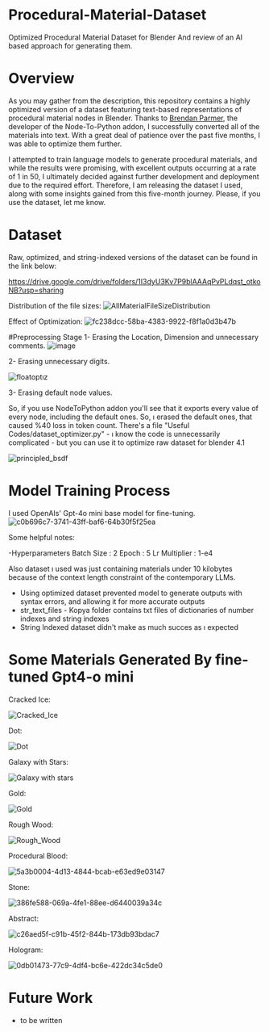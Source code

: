 # Procedural-Material-Dataset
Optimized Procedural Material Dataset for Blender And review of an AI based approach for generating them.

# Overview
As you may gather from the description, this repository contains a highly optimized version of a dataset featuring text-based representations of procedural material nodes in Blender. Thanks to [Brendan Parmer](https://github.com/BrendanParmer), the developer of the Node-To-Python addon, I successfully converted all of the materials into text. With a great deal of patience over the past five months, I was able to optimize them further.

I attempted to train language models to generate procedural materials, and while the results were promising, with excellent outputs occurring at a rate of 1 in 50, I ultimately decided against further development and deployment due to the required effort. Therefore, I am releasing the dataset I used, along with some insights gained from this five-month journey. Please, if you use the dataset, let me know.

# Dataset
Raw, optimized, and string-indexed versions of the dataset can be found in the link below:

https://drive.google.com/drive/folders/1I3dyU3Kv7P9blAAAqPvPLdqst_otkoNB?usp=sharing

Distribution of the file sizes:
![AllMaterialFileSizeDistribution](https://github.com/user-attachments/assets/a8508093-7882-4fb0-8a7d-dd90ef1bd867)

Effect of Optimization:
![fc238dcc-58ba-4383-9922-f8f1a0d3b47b](https://github.com/user-attachments/assets/60ed86bd-6f84-4b5f-bb73-1b179800f062)

#Preprocessing Stage
1- Erasing the Location, Dimension and unnecessary comments.
![image](https://github.com/user-attachments/assets/62d90389-0d3b-41aa-bb8a-532cd6a544e4)

2- Erasing unnecessary digits.

![floatoptız](https://github.com/user-attachments/assets/7f96c49f-e647-4265-a988-d818435491a3)

3- Erasing default node values.

So, if you use NodeToPython addon you'll see that it exports every value of every node, including the default ones. So, ı erased the default ones, that caused %40 loss in token count. There's a file "Useful Codes/dataset_optimizer.py" - ı know the code is unnecessarily complicated - but you can use it to optimize raw dataset for blender 4.1

![principled_bsdf](https://github.com/user-attachments/assets/9b961ebf-37d5-4960-9503-8b6ad454875c)

# Model Training Process
I used OpenAIs' Gpt-4o mini base model for fine-tuning.
![c0b696c7-3741-43ff-baf6-64b30f5f25ea](https://github.com/user-attachments/assets/1be27a4b-0838-4c87-adb4-fb7f6b09c09d)

Some helpful notes:

-Hyperparameters
Batch Size : 2
Epoch : 5
Lr Multiplier : 1-e4

Also dataset ı used was just containing materials under 10 kilobytes because of the context length constraint of the contemporary LLMs.

- Using optimized dataset prevented model to generate outputs with syntax errors, and allowing it for more accurate outputs
- str_text_files - Kopya folder contains txt files of dictionaries of number indexes and string indexes
- String Indexed dataset didn't make as much succes as ı expected
  
# Some Materials Generated By fine-tuned Gpt4-o mini

Cracked Ice:

![Cracked_Ice](https://github.com/user-attachments/assets/51fbd80d-457d-4104-9178-a4f43917c7bd)

Dot:

![Dot](https://github.com/user-attachments/assets/06bdfd02-d24d-4f82-9a0e-f21a4bcc99a0)

Galaxy with Stars:

![Galaxy with stars](https://github.com/user-attachments/assets/aee10ecc-2621-49d7-ba0f-0c2f80f5b159)

Gold:

![Gold](https://github.com/user-attachments/assets/a90517f5-b188-4ea2-a045-f2253cffa5d5)

Rough Wood:

![Rough_Wood](https://github.com/user-attachments/assets/8b1f92c5-8dbe-442b-9de9-4e6a2fda1766)

Procedural Blood:

![5a3b0004-4d13-4844-bcab-e63ed9e03147](https://github.com/user-attachments/assets/ce2e48f6-284a-4b03-9ac5-291ab4fcba9a)

Stone:

![386fe588-069a-4fe1-88ee-d6440039a34c](https://github.com/user-attachments/assets/2ddc119b-24ed-4a1f-b31b-692e908f29d0)

Abstract:

![c26aed5f-c91b-45f2-844b-173db93bdac7](https://github.com/user-attachments/assets/f3682c23-8825-48b1-86b5-579484eeee61)

Hologram:

![0db01473-77c9-4df4-bc6e-422dc34c5de0](https://github.com/user-attachments/assets/1d29fd77-0ca3-4418-bebf-1ba5980e4efa)


# Future Work
- to be written
